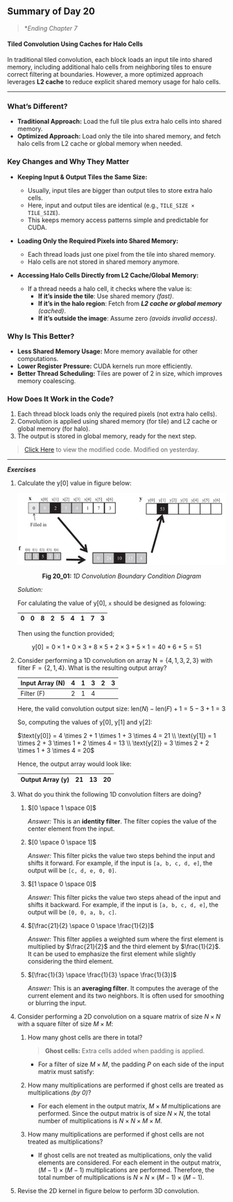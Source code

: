 ## Summary of Day 20

> **Ending Chapter 7*

#### Tiled Convolution Using Caches for Halo Cells

In traditional tiled convolution, each block loads an input tile into shared memory, including additional halo cells from neighboring tiles to ensure correct filtering at boundaries. However, a more optimized approach leverages **L2 cache** to reduce explicit shared memory usage for halo cells.

---

### What’s Different?

- **Traditional Approach:** Load the full tile plus extra halo cells into shared memory.
- **Optimized Approach:** Load only the tile into shared memory, and fetch halo cells from L2 cache or global memory when needed.

### Key Changes and Why They Matter

- **Keeping Input & Output Tiles the Same Size:** 
    - Usually, input tiles are bigger than output tiles to store extra halo cells.
    - Here, input and output tiles are identical (e.g., `TILE_SIZE × TILE_SIZE`).
    - This keeps memory access patterns simple and predictable for CUDA.

- **Loading Only the Required Pixels into Shared Memory:**
    - Each thread loads just one pixel from the tile into shared memory.
    - Halo cells are not stored in shared memory anymore.

- **Accessing Halo Cells Directly from L2 Cache/Global Memory:**
    - If a thread needs a halo cell, it checks where the value is:
        - **If it’s inside the tile**: Use shared memory *(fast)*.
        - **If it’s in the halo region**: Fetch from ***L2 cache or global memory*** *(cached)*.
        - **If it’s outside the image**: Assume zero *(avoids invalid access)*.

### Why Is This Better?

- **Less Shared Memory Usage:** More memory available for other computations.
- **Lower Register Pressure:** CUDA kernels run more efficiently.
- **Better Thread Scheduling:** Tiles are power of 2 in size, which improves memory coalescing.

### How Does It Work in the Code?

1. Each thread block loads only the required pixels (not extra halo cells).
2. Convolution is applied using shared memory (for tile) and L2 cache or global memory (for halo).
3. The output is stored in global memory, ready for the next step.

> [Click Here](./tiled_2D_with_cache.cu) to view the modified code. Modified on yesterday.

---

***Exercises***

1. Calculate the $\text{y}[0]$ value in figure below:

    <div align="center">
        <img src= "./images/Exercise_1.png" width="500px">
        <p><b>Fig 20_01: </b><i>1D Convolution Boundary Condition Diagram</i></p>
    </div>

    _Solution:_ 

    For calulating the value of y[0], `x` should be designed as folowing:

    <div align="center">

    | 0 | 0 | 8 | 2 | 5 | 4 | 1 | 7 | 3 |
    |---|--|--|--|--|--|--|--|--|

    </div>

    Then using  the function provided; 
```math
\text{y}[0] =  0 \times 1 + 0 \times 3 + 8 \times 5 + 2 \times 3 + 5 \times 1 = 40 + 6 + 5 = 51
```

2. Consider performing a 1D convolution on array $\text{N} = \{4,1,3,2,3\}$ with filter $\text{F}= \{2,1,4\}$. What is the resulting output array?


    | Input Array (N) | 4 | 1 | 3 | 2 | 3 |
    |-----------------|---|---|---|---|---|
    | Filter (F)      | 2 | 1 | 4 |   |   |

    Here, the valid convolution output size: $\text{len}(N)- \text{len}(F) + 1 = 5-3+1 = 3$

    So, computing the values of $\text{y[0], y[1]}$ and $\text{y[2]}$:

    $\text{y[0]} = 4 \times 2 + 1 \times 1 + 3 \times 4 = 21
    \\
    \text{y[1]} = 1 \times 2 + 3 \times 1 + 2 \times 4 = 13
    \\
    \text{y[2]} = 3 \times 2 + 2 \times 1 + 3 \times 4 = 20$

    Hence, the output array would look like:

    | Output Array (y) | 21 | 13 | 20 | 
    |------------------|----|----|----|

3. What do you think the following 1D convolution filters are doing?

    1. $[0 \space 1 \space 0]$

        _Answer:_ This is an **identity filter**. The filter copies the value of the center element from the input.

    2. $[0 \space 0 \space 1]$

        _Answer:_ This filter picks the value two steps behind the input and shifts it forward. For example, if the input is `[a, b, c, d, e]`, the output will be `[c, d, e, 0, 0]`.

    3. $[1 \space 0 \space 0]$

        _Answer:_ This filter picks the value two steps ahead of the input and shifts it backward. For example, if the input is `[a, b, c, d, e]`, the output will be `[0, 0, a, b, c]`.

    4. $[\frac{21}{2} \space 0 \space \frac{1}{2}]$

        _Answer:_ This filter applies a weighted sum where the first element is multiplied by $\frac{21}{2}$ and the third element by $\frac{1}{2}$. It can be used to emphasize the first element while slightly considering the third element.

    5. $[\frac{1}{3} \space \frac{1}{3} \space \frac{1}{3}]$

        _Answer:_ This is an **averaging filter**. It computes the average of the current element and its two neighbors. It is often used for smoothing or blurring the input.

4. Consider performing a 2D convolution on a square matrix of size $N \times N$ with a square filter of size $M \times M$:
    1. How many ghost cells are there in total?
        > **Ghost cells:** Extra cells added when padding is applied.
        - For a filter of size $M \times M$, the padding $P$ on each side of the input matrix must satisfy:
        ```math

    2. How many multiplications are performed if ghost cells are treated as multiplications _(by $0$)_?
        - For each element in the output matrix, $M \times M$ multiplications are performed. Since the output matrix is of size $N \times N$, the total number of multiplications is $N \times N \times M \times M$.

    3. How many multiplications are performed if ghost cells are not treated as multiplications?
        - If ghost cells are not treated as multiplications, only the valid elements are considered. For each element in the output matrix, $(M-1) \times (M-1)$ multiplications are performed. Therefore, the total number of multiplications is $N \times N \times (M-1) \times (M-1)$.


5. Revise the 2D kernel in figure below to perform 3D convolution.

<div align="center">


